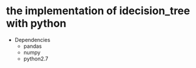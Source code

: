 # the implementation of idecision_tree with python 
- Dependencies 
  - pandas
  - numpy 
  - python2.7
